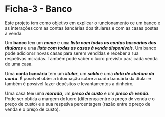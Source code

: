 # Ficha-3 - Banco

Este projeto tem como objetivo em explicar o funcionamento de um banco
e as interações com as contas bancárias dos titulares e com as casas postas à venda. 

Um **banco** tem um ***nome*** e uma ***lista com todas as contas bancárias dos titulares*** e uma ***lista com todas as casas à venda disponíveis***. Um banco pode adicionar novas casas para serem vendidas e receber a sua respetivas moradas. Também pode saber o lucro previsto para cada venda de uma casa.

Uma **conta bancária** tem um ***titular***, um ***saldo*** e uma ***data de abetura da conta***. É possivel obter a informação sobre a conta bancária do titular e também é possível fazer depósitos e levantamentos a dinheiro.

Uma casa tem uma ***morada***, um ***preco de custo*** e um ***preco de venda***. Pode ser obtida a margem do lucro (diferença entre o preço de venda e o preço de custo) e a sua respetiva percentagem (razão entre o preço de venda e o preço de custo).

